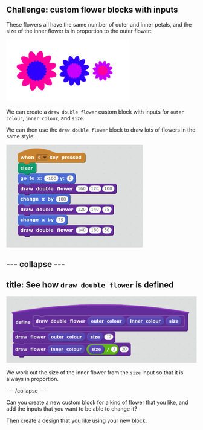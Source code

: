 ## Challenge: custom flower blocks with inputs

These flowers all have the same number of outer and inner petals, and the size of the inner flower is in proportion to the outer flower: 
 
![screenshot](images/flower-double-flowers.png)

We can create a `draw double flower` custom block with inputs for `outer colour`, `inner colour`, and `size`.

We can then use the `draw double flower` block to draw lots of flowers in the same style:
 
![screenshot](images/flower-double-use.png)

--- collapse ---
---
title: See how `draw double flower` is defined
---

![screenshot](images/flower-double-code.png)

We work out the size of the inner flower from the `size` input so that it is always in proportion. 

--- /collapse ---

Can you create a new custom block for a kind of flower that you like, and add the inputs that you want to be able to change it? 

Then create a design that you like using your new block. 




